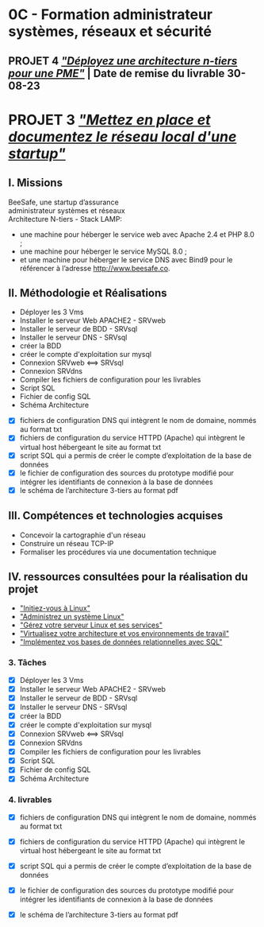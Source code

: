 # **0C** - Formation administrateur systèmes, réseaux et sécurité  

## PROJET 4 ***["Déployez une architecture n-tiers pour une PME"](https://openclassrooms.com/fr/paths/734/projects/1382/assignment)*** | Date de remise du livrable 30-08-23

# PROJET 3 ***["Mettez en place et documentez le réseau local d'une startup"](https://openclassrooms.com/fr/paths/734/projects/1381/assignment)***

## I. Missions

BeeSafe, une startup d’assurance  
administrateur systèmes et réseaux  
Architecture N-tiers - Stack LAMP:  

- une machine pour héberger le service web avec Apache 2.4 et PHP 8.0 ;
- une machine pour héberger le service MySQL 8.0 ;
- et une machine pour héberger le service DNS avec Bind9 pour le référencer à l’adresse <http://www.beesafe.co>.

## II. Méthodologie et Réalisations

- Déployer les 3 Vms
- Installer le serveur Web APACHE2 - SRVweb
- Installer le serveur de BDD - SRVsql
- Installer le serveur DNS - SRVsql
- créer la BDD
- créer le compte d'exploitation sur mysql
- Connexion SRVweb <==> SRVsql
- Connexion SRVdns
- Compiler les fichiers de configuration pour les livrables
- Script SQL
- Fichier de config SQL
- Schéma Architecture

- [x] fichiers de configuration DNS qui intègrent le nom de domaine, nommés au format txt
- [x] fichiers de configuration du service HTTPD (Apache) qui intègrent le virtual host hébergeant le site au format txt
- [x] script SQL qui a permis de créer le compte d’exploitation de la base de données
- [x] le fichier de configuration des sources du prototype modifié pour intégrer les identifiants de connexion à la base de données
- [x] le schéma de l’architecture 3-tiers au format pdf

## III. Compétences et technologies acquises

- Concevoir la cartographie d'un réseau
- Construire un réseau TCP-IP
- Formaliser les procédures via une documentation technique

## IV. ressources consultées pour la réalisation du projet

- ["Initiez-vous à Linux"](https://openclassrooms.com/fr/courses/7170491-initiez-vous-a-linux)
- ["Administrez un système Linux"](https://openclassrooms.com/fr/courses/7274161-administrez-un-systeme-linux)
- ["Gérez votre serveur Linux et ses services"](https://openclassrooms.com/fr/courses/1733551-gerez-votre-serveur-linux-et-ses-services)
- ["Virtualisez votre architecture et vos environnements de travail"](https://openclassrooms.com/fr/courses/2035806-virtualisez-votre-architecture-et-vos-environnements-de-travail)
- ["Implémentez vos bases de données relationnelles avec SQL"](https://openclassrooms.com/fr/courses/6971126-implementez-vos-bases-de-donnees-relationnelles-avec-sql)


### 3. Tâches

- [x] Déployer les 3 Vms
- [x] Installer le serveur Web APACHE2 - SRVweb
- [x] Installer le serveur de BDD - SRVsql
- [x] Installer le serveur DNS - SRVsql
- [x] créer la BDD
- [x] créer le compte d'exploitation sur mysql
- [x] Connexion SRVweb <==> SRVsql
- [x] Connexion SRVdns
- [x] Compiler les fichiers de configuration pour les livrables
- [x] Script SQL
- [x] Fichier de config SQL
- [x] Schéma Architecture

### 4. livrables

- [x] fichiers de configuration DNS qui intègrent le nom de domaine, nommés au format txt
- [x] fichiers de configuration du service HTTPD (Apache) qui intègrent le virtual host hébergeant le site au format txt
- [x] script SQL qui a permis de créer le compte d’exploitation de la base de données
- [x] le fichier de configuration des sources du prototype modifié pour intégrer les identifiants de connexion à la base de données
- [x] le schéma de l’architecture 3-tiers au format pdf

